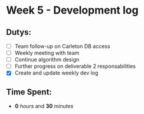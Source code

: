 # Week 5 - Development log

## Dutys:
 - [ ] Team follow-up on Carleton DB access
 - [ ] Weekly meeting with team
 - [ ] Continue algorithm design
 - [ ] Further progress on deliverable 2 responsabilities
 - [X] Create and update weekly dev log

## Time Spent:
* **0** _hours_ and **30** _minutes_
